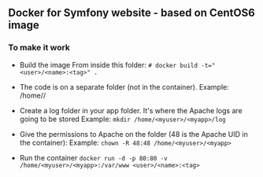 ## Docker for Symfony website - based on CentOS6 image

### To make it work

- Build the image
From inside this folder: 
`# docker build -t="<user>/<name>:<tag>" .`

- The code is on a separate folder (not in the container). Example: /home/<myuser>/<myapp>
 
- Create a log folder in your app folder. It's where the Apache logs are going to be stored 
Example: `mkdir /home/<myuser>/<myapp>/log`

- Give the permissions to Apache on the folder (48 is the Apache UID in the container): 
Example: `chown -R 48:48 /home/<myuser>/<myapp>`

- Run the container
`docker run -d -p 80:80 -v /home/<myuser>/<myapp>:/var/www <user>/<name>:<tag>`
